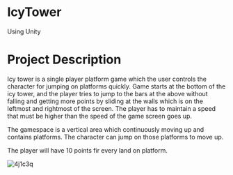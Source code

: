 # IcyTower

Using Unity

# Project Description
Icy tower is a single player platform game which the user controls the character for jumping on platforms quickly. Game starts at the bottom of the icy tower, and the player tries to jump to the bars at the above without falling and getting more points by sliding at the walls which is on the leftmost and rightmost of the screen. The player has to maintain a speed that must be higher than the speed of the game screen goes up.

The gamespace is a vertical area which continuously moving up and contains platforms. The character can jump on those platforms to move up.

The player will have 10 points fir every land on platform.

![4j1c3q](https://user-images.githubusercontent.com/63601829/96461648-4e373000-122d-11eb-8733-f1ae030741c0.gif)
